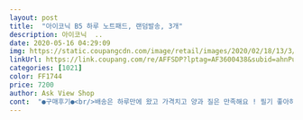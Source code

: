 ```yaml
---
layout: post 
title:  "아이코닉 B5 하루 노트패드, 랜덤발송, 3개" 
description: 아이코닉  ..
date: 2020-05-16 04:29:09 
img: https://static.coupangcdn.com/image/retail/images/2020/02/18/13/3/3a6b9429-c9a5-4db4-8623-6f3089db15a0.jpg 
linkUrl: https://link.coupang.com/re/AFFSDP?lptag=AF3600438&subid=ahnPublicAsk&pageKey=1272020208&itemId=2276891100&vendorItemId=70274052334&traceid=V0-113-498902f7e4b08a00 
categories: [1021] 
color: FF1744 
price: 7200 
author: Ask View Shop 
cont:  "●구매후기●<br/>배송은 하루만에 왔고 가격치고 양과 질은 만족해요 ! 필기 좋아하시는 분들에게는 강추 입니덩 주의 하실 점이 행담이여서 자신이 원하는 제품이 오긴 힘들 수 도 있으니 잘 생각하고 구매하세용 !!<br/>이렇게 3개 왔구요! 얼마전에 교보문고에서는 하나에 3500원 정도에 팔더라구요.<br/> 2+1이라 생각하고 샀어요 너무 좋네욤!<br/>정리하기도 편하고 메모 하기도 좋습니다!! 색도 이쁘고 맘에 들어요!! 저는 주로 내용정리 할때 쓰고 있습니다.<br/>.<br/>!! 다 쓰면 또 사고 싶어요!!<br/>" 
---
```


